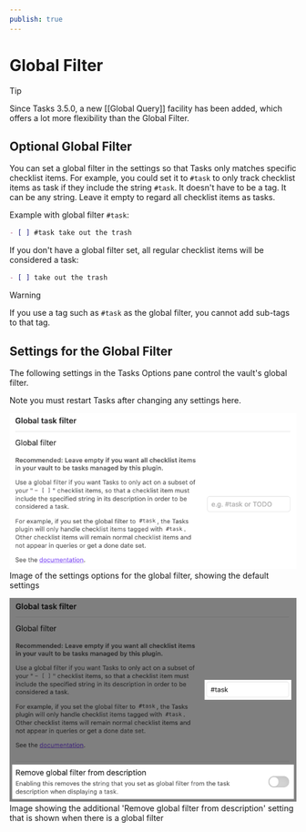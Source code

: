 ```yaml
---
publish: true
---
```


# Global Filter

> [!tip]
> Since Tasks 3.5.0, a new [[Global Query]] facility has been added, which offers a lot more flexibility than the Global Filter.

## Optional Global Filter

You can set a global filter in the settings so that Tasks only matches specific checklist items.
For example, you could set it to `#task` to only track checklist items as task if they include the string `#task`.
It doesn't have to be a tag. It can be any string.
Leave it empty to regard all checklist items as tasks.

Example with global filter `#task`:

```markdown
- [ ] #task take out the trash
```

If you don't have a global filter set, all regular checklist items will be considered a task:

```markdown
- [ ] take out the trash
```

> [!warning]
> If you use a tag such as `#task` as the global filter, you cannot add sub-tags to that tag.

## Settings for the Global Filter

The following settings in the Tasks Options pane control the vault's global filter.

Note you must restart Tasks after changing any settings here.

![Image of the settings options for the global filter, showing the default settingsr](../images/settings-global-filter.png)
<span class="caption">Image of the settings options for the global filter, showing the default settings</span>

![Image showing the additional 'Remove global filter from description' setting that is shown when there is a global filter](../images/settings-global-filter-with-filter.png)
<span class="caption">Image showing the additional 'Remove global filter from description' setting that is shown when there is a global filter</span>
